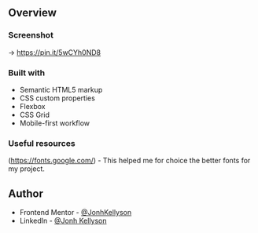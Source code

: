 ## Overview

### Screenshot

-> https://pin.it/5wCYh0ND8

### Built with

- Semantic HTML5 markup
- CSS custom properties
- Flexbox
- CSS Grid
- Mobile-first workflow

### Useful resources

(https://fonts.google.com/) - This helped me for choice the better fonts for my project.

## Author

- Frontend Mentor - [@JonhKellyson](https://www.frontendmentor.io/profile/JonhKellyson)
- LinkedIn - [@Jonh Kellyson](https://www.linkedin.com/in/jonh-kellyson-3a4b96236/)

